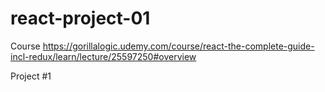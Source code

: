 # react-project-01
Course
https://gorillalogic.udemy.com/course/react-the-complete-guide-incl-redux/learn/lecture/25597250#overview

Project #1
